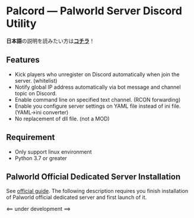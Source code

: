 # Palcord — Palworld Server Discord Utility

**日本語**の説明を読みたい方は[**コチラ**](README.md)！

## Features
- Kick players who unregister on Discord automatically when join the server. (whitelist)
- Notify global IP address automatically via bot message and channel topic on Discord.
- Enable command line on specified text channel. (RCON forwarding)
- Enable you configure server settings on YAML file instead of ini file. (YAML→ini converter)
- No replacement of dll file. (not a MOD)

## Requirement
- Only support linux environment
- Python 3.7 or greater


## Palworld Official Dedicated Server Installation
See [official guide](https://tech.palworldgame.com/category/getting-started).
The following description requires you finish installation of Palworld official dedicated server and first launch of it.

<== under development ==>